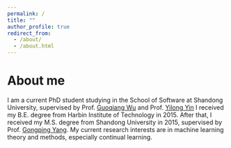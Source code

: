 ```yaml
---
permalink: /
title: ""
author_profile: true
redirect_from: 
  - /about/
  - /about.html
---
```


# About me

I am a current PhD student studying in the School of Software at Shandong University, supervised by Prof. [Guoqiang Wu](https://guoqiangwoodrowwu.github.io/) and Prof. [Yilong Yin](https://faculty.sdu.edu.cn/ylyin)
I received my B.E. degree from Harbin Institute of Technology in 2015.
After that, I received my M.S. degree from Shandong University in 2015, supervised by Prof. [Gongping Yang](https://faculty.sdu.edu.cn/gpyang/zh_CN/index.htm).
My current research interests are in machine learning theory and methods, especially continual learning.